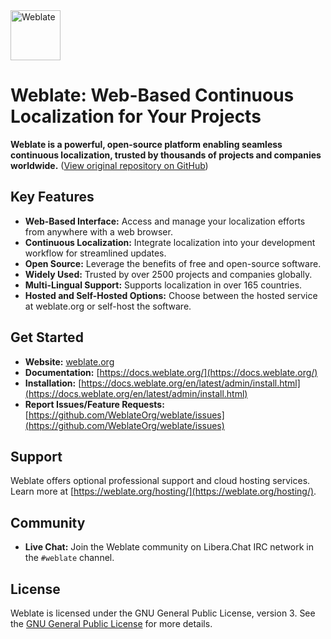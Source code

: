 <img src="https://s.weblate.org/cdn/Logo-Darktext-borders.png" alt="Weblate" height="80px" />

# Weblate: Web-Based Continuous Localization for Your Projects

**Weblate is a powerful, open-source platform enabling seamless continuous localization, trusted by thousands of projects and companies worldwide.** ([View original repository on GitHub](https://github.com/WeblateOrg/weblate))

## Key Features

*   **Web-Based Interface:** Access and manage your localization efforts from anywhere with a web browser.
*   **Continuous Localization:** Integrate localization into your development workflow for streamlined updates.
*   **Open Source:** Leverage the benefits of free and open-source software.
*   **Widely Used:** Trusted by over 2500 projects and companies globally.
*   **Multi-Lingual Support:**  Supports localization in over 165 countries.
*   **Hosted and Self-Hosted Options:** Choose between the hosted service at weblate.org or self-host the software.

## Get Started

*   **Website:** [weblate.org](https://weblate.org/)
*   **Documentation:** [https://docs.weblate.org/](https://docs.weblate.org/)
*   **Installation:** [https://docs.weblate.org/en/latest/admin/install.html](https://docs.weblate.org/en/latest/admin/install.html)
*   **Report Issues/Feature Requests:** [https://github.com/WeblateOrg/weblate/issues](https://github.com/WeblateOrg/weblate/issues)

## Support

Weblate offers optional professional support and cloud hosting services.  Learn more at [https://weblate.org/hosting/](https://weblate.org/hosting/).

## Community

*   **Live Chat:** Join the Weblate community on Libera.Chat IRC network in the `#weblate` channel.

## License

Weblate is licensed under the GNU General Public License, version 3. See the [GNU General Public License](https://www.gnu.org/licenses/gpl-3.0.html) for more details.